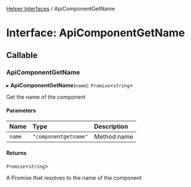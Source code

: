 [Helper Interfaces](../README.md) / ApiComponentGetName

# Interface: ApiComponentGetName

## Callable

### ApiComponentGetName

▸ **ApiComponentGetName**(`name`): `Promise`<`string`\>

Get the name of the component

#### Parameters

| Name | Type | Description |
| :------ | :------ | :------ |
| `name` | ``"componentgetname"`` | Method name |

#### Returns

`Promise`<`string`\>

A Promise that resolves to the name of the component
